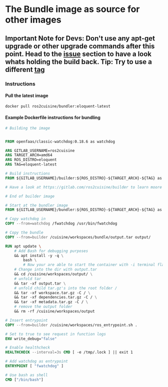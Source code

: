 # The Bundle image as source for other images

## Important Note for Devs: Don't use any apt-get upgrade or other upgrade commands after this point. Head to the [issue](https://gitlab.com/ros2cuisine/bundler/issues) section to have a look whats holding the build back. Tip: Try to use a different [tag](https://hub.docker.com/repository/docker/ros2cuisine/bundler/tags)

### Instructions

#### Pull the latest image

```bash
docker pull ros2cuisine/bundler:eloquent-latest
```

#### Example Dockerfile instructions for bundling

```Dockerfile
# Building the image


FROM openfaas/classic-watchdog:0.18.6 as watchdog

ARG GITLAB_USERNAME=ros2cuisine
ARG TARGET_ARCH=amd64
ARG ROS_DISTRO=eloquent
ARG TAG=eloquent-latest

# Build instructions
FROM ${GITLAB_USERNAME}/builder:${ROS_DISTRO}-${TARGET_ARCH}-${TAG} as builder

# Have a look at https://gitlab.com/ros2cuisine/builder to learn moore about building instructions

# End of builder image

# Start at the bundler image
FROM ${GITLAB_USERNAME}/bundler:${ROS_DISTRO}-${TARGET_ARCH}-${TAG} as bundle

# Copy watchdog in
COPY --from=watchdog /fwatchdog /usr/bin/fwatchdog

# Copy the bundle
COPY --from=builder /cuisine/workspaces/bundle/output.tar output/

RUN apt update \
    # Add Bash for debugging purposes 
    && apt install -y -q \
        bash \
        # Now your are able to start the container with -i terminal flag
    # Change into the dir with output.tar
    && cd /cuisine/workspaces/output/ \
    # unfold tar
    && tar -xf output.tar \
    # unfold child tar.gz's into the root folder /
    && tar -xf workspace.tar.gz -C / \
    && tar -xf dependencies.tar.gz -C / \
    && tar -xf metadata.tar.gz -C / \
    # remove the output folder
    && rm -rf /cuisine/workspaces/output

# Insert entrypoint
COPY --from=builder /cuisine/workspaces/ros_entrypoint.sh .

# Set to true to see request in function logs
ENV write_debug="false"

# Enable healthcheck
HEALTHCHECK --interval=3s CMD [ -e /tmp/.lock ] || exit 1

# Add watchdog as entrypoint
ENTRYPOINT [ "fwatchdog" ]

# Use bash as shell
CMD ["/bin/bash"]
```
